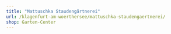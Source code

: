 ```yaml
---
title: "Mattuschka Staudengärtnerei"
url: /klagenfurt-am-woerthersee/mattuschka-staudengaertnerei/
shop: Garten-Center
---
```

